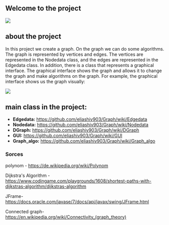 ## Welcome to the project
![](https://user-images.githubusercontent.com/58138902/71572153-7f9c0f00-2ae6-11ea-9ad8-14a221f30d10.jpg)
## about the project
In this project we create a graph. On the graph we can do some algorithms. The graph is represented by vertices and edges.
The vertices are represented in the Nodedata class, and the edges are represented in the Edgedata class.
In addition, there is a class that represents a graphical interface. The graphical interface shows the graph and allows it to change the graph and make algorithms on the graph.
For example, the graphical interface shows us the graph visually:

![](https://user-images.githubusercontent.com/58138902/71573283-c3454780-2aeb-11ea-82b5-05154cd10db7.png)

## main class in the project: 
- **Edgedata:** https://github.com/eliashiv903/Graph/wiki/Edgedata
- **Nodedata:** https://github.com/eliashiv903/Graph/wiki/Nodedata
- **DGraph:** https://github.com/eliashiv903/Graph/wiki/DGraph
- **GUI:** https://github.com/eliashiv903/Graph/wiki/GUI
- **Graph_algo:** https://github.com/eliashiv903/Graph/wiki/Graph_algo  
### Sorces
polynom - https://de.wikipedia.org/wiki/Polynom

Dijkstra's Algorithm - https://www.codingame.com/playgrounds/1608/shortest-paths-with-dijkstras-algorithm/dijkstras-algorithm

JFrame- https://docs.oracle.com/javase/7/docs/api/javax/swing/JFrame.html

Connected graph- https://en.wikipedia.org/wiki/Connectivity_(graph_theory)

